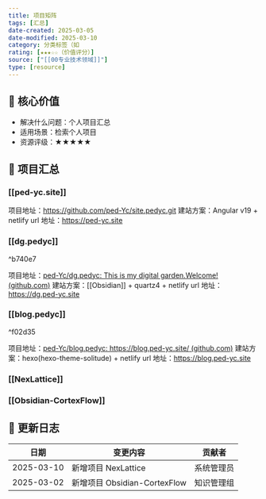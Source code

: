 ```yaml
---
title: 项目矩阵
tags: [汇总]
date-created: 2025-03-05
date-modified: 2025-03-10
category: 分类标签（如
rating: [★★★☆☆（价值评分）]
source: ["[[00专业技术领域]]"]
type: [resource]
---
```


## 🧰 核心价值

- 解决什么问题：个人项目汇总
- 适用场景：检索个人项目
- 资源评级：★★★★★

## 📂 项目汇总

### [[ped-yc.site]]

项目地址：https://github.com/ped-Yc/site.pedyc.git
建站方案：Angular v19 + netlify
url 地址：https://ped-yc.site

### [[dg.pedyc]]

^b740e7

项目地址：[ped-Yc/dg.pedyc: This is my digital garden.Welcome! (github.com)](https://github.com/ped-Yc/dg.pedyc)
建站方案：[[Obsidian]] + quartz4 + netlify
url 地址：https://dg.ped-yc.site

### [[blog.pedyc]]

^f02d35

项目地址：[ped-Yc/blog.pedyc: https://blog.ped-yc.site/ (github.com)](https://github.com/ped-Yc/blog.pedyc)
建站方案：hexo(hexo-theme-solitude) + netlify
url 地址：https://blog.ped-yc.site

### [[NexLattice]]

### [[Obsidian-CortexFlow]]

## 🔄 更新日志

| 日期         | 变更内容                    | 贡献者   |
| ---------- | ----------------------- | ----- |
| 2025-03-10 | 新增项目 NexLattice          | 系统管理员 |
| 2025-03-02 | 新增项目 Obsidian-CortexFlow | 知识管理组 |
